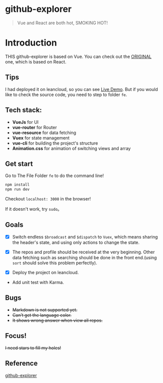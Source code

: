 # github-explorer

> Vue and React are both hot, SMOKING HOT!

# Introduction

THIS github-explorer is based on Vue. You can check out the [ORIGINAL](https://github.com/trungdq88/github-explorer) one, which is based on React.

## Tips

I had deployed it on leancloud, so you can see [Live Demo](http://github-e.leanapp.cn). But if you would like to check the source code, you need to step to folder `fe`.

## Tech stack:

 - **VueJs** for UI
 - **vue-router** for Router
 - **vue-resource** for data fetching
 - **Vuex** for state management
 - **vue-cli** for building the project's structure
 - **Animation.css** for animation of switching views and array

## Get start

Go to The File Folder `fe` to do the command line!

```bash
npm install
npm run dev
```
Checkout `localhost: 3000` in the browser!

If it doesn't work, try `sudo`。

## Goals

 - [x] Switch endless `$broadcast` and `$dispatch` to `Vuex`, which means sharing the header's state, and using only actions to change the state.

 - [x] The repos and profile should be received at the very beginning. Other data fetching such as searching should be done in the front end.(using `sort` should solve this problem perfectly).

 - [x] Deploy the project on leancloud.

 - Add unit test with Karma.

## Bugs

 - ~~Markdown is not supported yet.~~
 - ~~Can't get the language color.~~
 - ~~It shows wrong answer when view all repos.~~

## Focus!

~~I need stars to fill my holes!~~

## Reference

[github-explorer](https://github.com/trungdq88/github-explorer)
